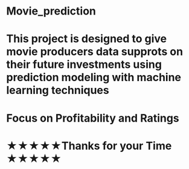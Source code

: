 # Movie_prediction
# This project is designed to give movie producers data supprots on their future investments using prediction modeling with machine learning techniques
# Focus on Profitability and Ratings
# ★★★★★Thanks for your Time ★★★★★
